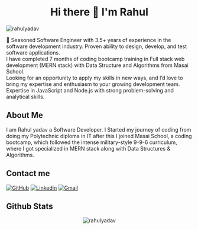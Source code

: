 <h1 align="center" >Hi there 👋 I'm Rahul </h1>
<p align="left"> <img src="https://komarev.com/ghpvc/?username=rahulyadav96" alt="rahulyadav" /> </p>
🌱 Seasoned Software Engineer with 3.5+ years of experience in the software development industry. Proven ability to design, develop, and test software applications. <br />I have completed 7 months of coding bootcamp training in Full stack web development (MERN stack) with Data Structure and Algorithms from Masai School. <br />Looking for an opportunity to apply my skills in new ways, and I’d love to bring my expertise and enthusiasm to your growing development team. Expertise in JavaScript and Node.js with strong problem-solving and analytical skills.
<br />
<h2>About Me </h2>
<p>I am Rahul yadav a Software Developer. I Started my journey of coding from doing my Polytechnic diploma in IT after this I joined Masai School, a coding bootcamp, which followed the intense military-style 9-9-6 curriculum, where I got specialized in MERN stack along with Data Structures & Algorithms.</p>

## Contact me
[![GitHub](https://img.shields.io/badge/-Github-000?style=flat&logo=Github&logoColor=white)](https://github.com/imrahulyadav22/)
[![Linkedin](https://img.shields.io/badge/-LinkedIn-blue?style=flat&logo=Linkedin&logoColor=white)](www.linkedin.com/in/imrahulyadav22/)
[![Gmail](https://img.shields.io/badge/-Gmail-c14438?style=flat&logo=Gmail&logoColor=white)](mailto:fdrahul0@gmail.com)

<h2>Github Stats</h2>
<p align="center"> <img src="https://github-readme-stats.vercel.app/api?username=imrahulyadav22&show_icons=true&theme=dark" alt="rahulyadav" /> 

